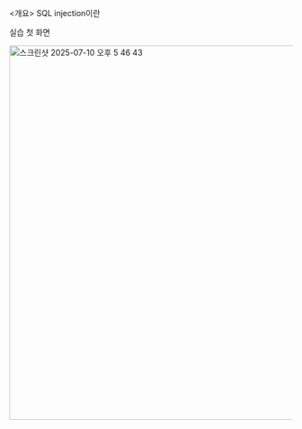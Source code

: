 <개요> SQL injection이란

실습 첫 화면

<img width="666" alt="스크린샷 2025-07-10 오후 5 46 43" src="https://github.com/user-attachments/assets/3918b940-3e52-414b-9622-95c69e5fcd61" />
